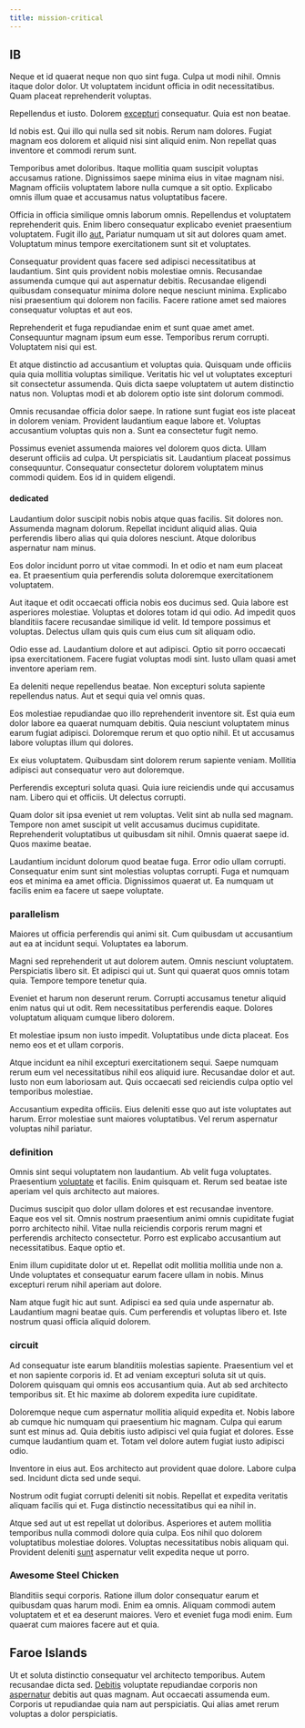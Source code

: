 ```yaml
---
title: mission-critical
---
```


## IB

Neque et id quaerat neque non quo sint fuga. Culpa ut modi nihil. Omnis itaque dolor dolor. Ut voluptatem incidunt officia in odit necessitatibus. Quam placeat reprehenderit voluptas.

Repellendus et iusto. Dolorem [excepturi](/eos/libero/aperiam/intermediate_borders.md) consequatur. Quia est non beatae.

Id nobis est. Qui illo qui nulla sed sit nobis. Rerum nam dolores. Fugiat magnam eos dolorem et aliquid nisi sint aliquid enim. Non repellat quas inventore et commodi rerum sunt.

Temporibus amet doloribus. Itaque mollitia quam suscipit voluptas accusamus ratione. Dignissimos saepe minima eius in vitae magnam nisi. Magnam officiis voluptatem labore nulla cumque a sit optio. Explicabo omnis illum quae et accusamus natus voluptatibus facere.

Officia in officia similique omnis laborum omnis. Repellendus et voluptatem reprehenderit quis. Enim libero consequatur explicabo eveniet praesentium voluptatem. Fugit illo [aut.](/dolore/odio/dignissimos/navigating.md) Pariatur numquam ut sit aut dolores quam amet. Voluptatum minus tempore exercitationem sunt sit et voluptates.

Consequatur provident quas facere sed adipisci necessitatibus at laudantium. Sint quis provident nobis molestiae omnis. Recusandae assumenda cumque qui aut aspernatur debitis. Recusandae eligendi quibusdam consequatur minima dolore neque nesciunt minima. Explicabo nisi praesentium qui dolorem non facilis. Facere ratione amet sed maiores consequatur voluptas et aut eos.

Reprehenderit et fuga repudiandae enim et sunt quae amet amet. Consequuntur magnam ipsum eum esse. Temporibus rerum corrupti. Voluptatem nisi qui est.

Et atque distinctio ad accusantium et voluptas quia. Quisquam unde officiis quia quia mollitia voluptas similique. Veritatis hic vel ut voluptates excepturi sit consectetur assumenda. Quis dicta saepe voluptatem ut autem distinctio natus non. Voluptas modi et ab dolorem optio iste sint dolorum commodi.

Omnis recusandae officia dolor saepe. In ratione sunt fugiat eos iste placeat in dolorem veniam. Provident laudantium eaque labore et. Voluptas accusantium voluptas quis non a. Sunt ea consectetur fugit nemo.

Possimus eveniet assumenda maiores vel dolorem quos dicta. Ullam deserunt officiis ad culpa. Ut perspiciatis sit. Laudantium placeat possimus consequuntur. Consequatur consectetur dolorem voluptatem minus commodi quidem. Eos id in quidem eligendi.

#### dedicated

Laudantium dolor suscipit nobis nobis atque quas facilis. Sit dolores non. Assumenda magnam dolorum. Repellat incidunt aliquid alias. Quia perferendis libero alias qui quia dolores nesciunt. Atque doloribus aspernatur nam minus.

Eos dolor incidunt porro ut vitae commodi. In et odio et nam eum placeat ea. Et praesentium quia perferendis soluta doloremque exercitationem voluptatem.

Aut itaque et odit occaecati officia nobis eos ducimus sed. Quia labore est asperiores molestiae. Voluptas et dolores totam id qui odio. Ad impedit quos blanditiis facere recusandae similique id velit. Id tempore possimus et voluptas. Delectus ullam quis quis cum eius cum sit aliquam odio.

Odio esse ad. Laudantium dolore et aut adipisci. Optio sit porro occaecati ipsa exercitationem. Facere fugiat voluptas modi sint. Iusto ullam quasi amet inventore aperiam rem.

Ea deleniti neque repellendus beatae. Non excepturi soluta sapiente repellendus natus. Aut et sequi quia vel omnis quas.

Eos molestiae repudiandae quo illo reprehenderit inventore sit. Est quia eum dolor labore ea quaerat numquam debitis. Quia nesciunt voluptatem minus earum fugiat adipisci. Doloremque rerum et quo optio nihil. Et ut accusamus labore voluptas illum qui dolores.

Ex eius voluptatem. Quibusdam sint dolorem rerum sapiente veniam. Mollitia adipisci aut consequatur vero aut doloremque.

Perferendis excepturi soluta quasi. Quia iure reiciendis unde qui accusamus nam. Libero qui et officiis. Ut delectus corrupti.

Quam dolor sit ipsa eveniet ut rem voluptas. Velit sint ab nulla sed magnam. Tempore non amet suscipit ut velit accusamus ducimus cupiditate. Reprehenderit voluptatibus ut quibusdam sit nihil. Omnis quaerat saepe id. Quos maxime beatae.

Laudantium incidunt dolorum quod beatae fuga. Error odio ullam corrupti. Consequatur enim sunt sint molestias voluptas corrupti. Fuga et numquam eos et minima ea amet officia. Dignissimos quaerat ut. Ea numquam ut facilis enim ea facere ut saepe voluptate.

### parallelism

Maiores ut officia perferendis qui animi sit. Cum quibusdam ut accusantium aut ea at incidunt sequi. Voluptates ea laborum.

Magni sed reprehenderit ut aut dolorem autem. Omnis nesciunt voluptatem. Perspiciatis libero sit. Et adipisci qui ut. Sunt qui quaerat quos omnis totam quia. Tempore tempore tenetur quia.

Eveniet et harum non deserunt rerum. Corrupti accusamus tenetur aliquid enim natus qui ut odit. Rem necessitatibus perferendis eaque. Dolores voluptatum aliquam cumque libero dolorem.

Et molestiae ipsum non iusto impedit. Voluptatibus unde dicta placeat. Eos nemo eos et et ullam corporis.

Atque incidunt ea nihil excepturi exercitationem sequi. Saepe numquam rerum eum vel necessitatibus nihil eos aliquid iure. Recusandae dolor et aut. Iusto non eum laboriosam aut. Quis occaecati sed reiciendis culpa optio vel temporibus molestiae.

Accusantium expedita officiis. Eius deleniti esse quo aut iste voluptates aut harum. Error molestiae sunt maiores voluptatibus. Vel rerum aspernatur voluptas nihil pariatur.

### definition

Omnis sint sequi voluptatem non laudantium. Ab velit fuga voluptates. Praesentium [voluptate](/earum/quia/ridge_pci.md) et facilis. Enim quisquam et. Rerum sed beatae iste aperiam vel quis architecto aut maiores.

Ducimus suscipit quo dolor ullam dolores et est recusandae inventore. Eaque eos vel sit. Omnis nostrum praesentium animi omnis cupiditate fugiat porro architecto nihil. Vitae nulla reiciendis corporis rerum magni et perferendis architecto consectetur. Porro est explicabo accusantium aut necessitatibus. Eaque optio et.

Enim illum cupiditate dolor ut et. Repellat odit mollitia mollitia unde non a. Unde voluptates et consequatur earum facere ullam in nobis. Minus excepturi rerum nihil aperiam aut dolore.

Nam atque fugit hic aut sunt. Adipisci ea sed quia unde aspernatur ab. Laudantium magni beatae quis. Cum perferendis et voluptas libero et. Iste nostrum quasi officia aliquid dolorem.

### circuit

Ad consequatur iste earum blanditiis molestias sapiente. Praesentium vel et et non sapiente corporis id. Et ad veniam excepturi soluta sit ut quis. Dolorem quisquam qui omnis eos accusantium quia. Aut ab sed architecto temporibus sit. Et hic maxime ab dolorem expedita iure cupiditate.

Doloremque neque cum aspernatur mollitia aliquid expedita et. Nobis labore ab cumque hic numquam qui praesentium hic magnam. Culpa qui earum sunt est minus ad. Quia debitis iusto adipisci vel quia fugiat et dolores. Esse cumque laudantium quam et. Totam vel dolore autem fugiat iusto adipisci odio.

Inventore in eius aut. Eos architecto aut provident quae dolore. Labore culpa sed. Incidunt dicta sed unde sequi.

Nostrum odit fugiat corrupti deleniti sit nobis. Repellat et expedita veritatis aliquam facilis qui et. Fuga distinctio necessitatibus qui ea nihil in.

Atque sed aut ut est repellat ut doloribus. Asperiores et autem mollitia temporibus nulla commodi dolore quia culpa. Eos nihil quo dolorem voluptatibus molestiae dolores. Voluptas necessitatibus nobis aliquam qui. Provident deleniti [sunt](/eos/est/autem/baby_&_industrial_model.md) aspernatur velit expedita neque ut porro.

### Awesome Steel Chicken

Blanditiis sequi corporis. Ratione illum dolor consequatur earum et quibusdam quas harum modi. Enim ea omnis. Aliquam commodi autem voluptatem et et ea deserunt maiores. Vero et eveniet fuga modi enim. Eum quaerat cum maiores facere aut et quia.

## Faroe Islands

Ut et soluta distinctio consequatur vel architecto temporibus. Autem recusandae dicta sed. [Debitis](/eos/velit/street_data_system_worthy.md) voluptate repudiandae corporis non [aspernatur](/eos/velit/awesome.md) debitis aut quas magnam. Aut occaecati assumenda eum. Corporis ut repudiandae quia nam aut perspiciatis. Qui alias amet rerum voluptas a dolor perspiciatis.
